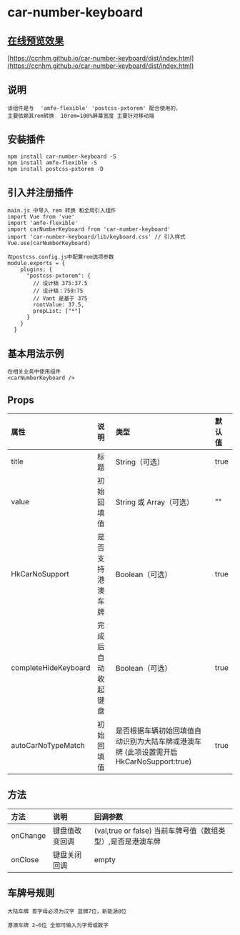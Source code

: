 # car-number-keyboard 

## [在线预览效果](https://ccnhm.github.io/car-number-keyboard/dist/index.html)


[https://ccnhm.github.io/car-number-keyboard/dist/index.html](https://ccnhm.github.io/car-number-keyboard/dist/index.html)

## 说明

```
该组件是与  'amfe-flexible' 'postcss-pxtorem' 配合使用的， 
主要依赖其rem转换  10rem=100%屏幕宽度 主要针对移动端
```

## 安装插件
 
```
npm install car-number-keyboard -S
npm install amfe-flexible -S
npm install postcss-pxtorem -D
```
 
## 引入并注册插件
 
```
main.js 中导入 rem 转换 和全局引入组件
import Vue from 'vue'
import 'amfe-flexible'
import carNumberKeyboard from 'car-number-keyboard'
import 'car-number-keyboard/lib/keyboard.css' // 引入样式
Vue.use(carNumberKeyboard)

在postcss.config.js中配置rem选项参数
module.exports = {
    plugins: {
      "postcss-pxtorem": {
        // 设计稿 375:37.5
        // 设计稿：750:75
        // Vant 是基于 375
        rootValue: 37.5,
        propList: ["*"]
      }
    }
  }
```
 
## 基本用法示例

```
在相关业务中使用组件
<carNumberKeyboard />
```
 
## Props
 
属性 | 说明 | 类型 | 默认值
:--- | :--- | :--- | :---
title | 标题 | String（可选） | true
value | 初始回填值 | String 或 Array（可选） | ""
HkCarNoSupport | 是否支持港澳车牌 | Boolean（可选） | true
completeHideKeyboard | 完成后自动收起键盘 | Boolean（可选） | true
autoCarNoTypeMatch | 初始回填值 | 是否根据车辆初始回填值自动识别为大陆车牌或港澳车牌 (此项设置需开启HkCarNoSupport:true) | true


## 方法
 
方法 | 说明 | 回调参数
:--- | :--- | :--- 
onChange | 键盘值改变回调 | (val,true or false) 当前车牌号值（数组类型）,是否是港澳车牌
onClose | 键盘关闭回调 | empty
 
## 车牌号规则

```
大陆车牌 首字母必须为汉字 蓝牌7位，新能源8位

港澳车牌 2~6位 全部可输入为字母或数字
```

